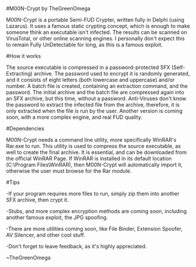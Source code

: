 #M00N-Crypt by TheGreenOmega

M00N-Crypt is a portable Semi-FUD Crypter, written fully in Delphi (using Lazarus).  It uses a famous static crypting concept, which is enough to make someone think an executable isn't infected. The results can be scanned on VirusTotal, or other online scanning engines. I personally don't expect this to remain Fully UnDetectable for long, as this is a famous exploit.

 

#How it works

The source executable is compressed in a password-protected SFX (Self-Extracting) archive. The password used to encrypt it is randomly generated, and it consists of eight letters (both lowercase and uppercase) and/or number. A batch file is created, containing an extraction command, and the password. The initial archive and the batch file are compressed again into an SFX archive, but this time, without a password. Anti-Viruses don't know the password to extract the infected file from the archive, therefore, it is only extracted when the file is run by the user. Another version is coming soon, with a more complex engine, and real FUD quality.

 

#Dependencies

 M00N-Crypt needs a command line utility, more specifically WinRAR's Rar.exe to run. This utility is used to compress the source executable, as well to create the final archive. It is essential, and can be downloaded from the official WinRAR Page. If WinRAR is installed in its default location (C:\Program Files\WinRAR), then M00N-Crypt will automatically import it, otherwise the user must browse for the Rar module.

 

#Tips

-If your program requires more files to run, simply zip them into another SFX archive, then crypt it.

-Stubs, and more complex encryption methods are coming soon, including another famous exploit, the JPG spoofing.

-There are more utilities coming soon, like File Binder, Extension Spoofer, AV Silencer, and other cool stuff.

-Don't forget to leave feedback, as it's highly appreciated.

 

~TheGreenOmega
